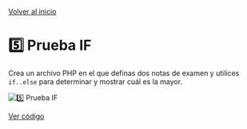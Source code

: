 [Volver al inicio](https://github.com/LoganNDE/Ejercicios-PHP/tree/main/1-Ejercicios/#readme)
# 5️⃣ Prueba IF

Crea un archivo PHP en el que definas dos notas de examen y utilices `if..else` para determinar y mostrar cuál es la mayor.

![5️⃣ Prueba IF](ruta/a/la/imagen_prueba_if.jpg)

[Ver código](https://github.com/LoganNDE/Ejercicios-PHP/tree/main/1-Ejercicios/pruebaIF/pruebaIF.php)
